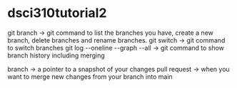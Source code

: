 # dsci310tutorial2
git branch -> git command to list the branches you have, create a new branch, delete branches and rename branches.
git switch -> git command to switch branches
git log --oneline --graph --all -> git command to show branch history including merging

branch -> a pointer to a snapshot of your changes
pull request -> when you want to merge new changes from your branch into main